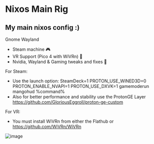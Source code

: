 # Nixos Main Rig
My main nixos config :)
--------------------
Gnome Wayland
* Steam machine 🎮
* VR Support (Pico 4 with WiVRn) 🥽
* Nvidia, Wayland & Gaming tweaks and fixes 🔧

For Steam:
- Use the launch option: SteamDeck=1 PROTON_USE_WINED3D=0 PROTON_ENABLE_NVAPI=1 PROTON_USE_DXVK=1 gamemoderun mangohud %command%
- Also for better performance and stability use the ProtonGE Layer https://github.com/GloriousEggroll/proton-ge-custom

For VR:
- You must install WiVRn from either the Flathub or https://github.com/WiVRn/WiVRn

![image](https://github.com/user-attachments/assets/d9972738-b73f-437b-bd12-4dc08cc4c5c0)
